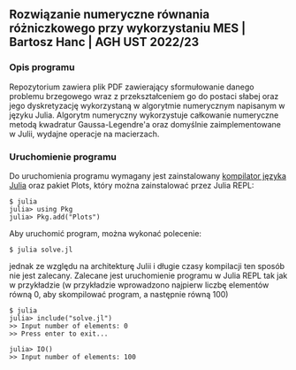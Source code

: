 ## Rozwiązanie numeryczne równania różniczkowego przy wykorzystaniu MES | Bartosz Hanc | AGH UST 2022/23
### Opis programu
Repozytorium zawiera plik PDF zawierający sformułowanie danego problemu
brzegowego wraz z przekształceniem go do postaci słabej oraz jego dyskretyzację
wykorzystaną w algorytmie numerycznym napisanym w języku Julia. Algorytm
numeryczny wykorzystuje całkowanie numeryczne metodą kwadratur Gaussa-Legendre'a
oraz domyślnie zaimplementowane w Julii, wydajne operacje na macierzach.

### Uruchomienie programu
Do uruchomienia programu wymagany jest zainstalowany [kompilator języka
Julia](https://julialang.org/downloads/) oraz pakiet Plots, który można
zainstalować przez Julia REPL:
```
$ julia
julia> using Pkg
julia> Pkg.add("Plots")
```
Aby uruchomić program, można wykonać polecenie:
```
$ julia solve.jl
```
jednak ze względu na architekturę Julii i długie czasy kompilacji ten sposób nie
jest zalecany. Zalecane jest uruchomienie programu w Julia REPL tak jak w
przykładzie (w przykładzie wprowadzono najpierw liczbę elementów równą 0, aby
skompilować program, a następnie równą 100)
```
$ julia
julia> include("solve.jl")
>> Input number of elements: 0
>> Press enter to exit...

julia> IO()
>> Input number of elements: 100
```
